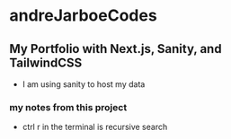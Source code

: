 # andreJarboeCodes

## My Portfolio with Next.js, Sanity, and TailwindCSS
- I am using sanity to host my data

### my notes from this project
- ctrl r in the terminal is recursive search 